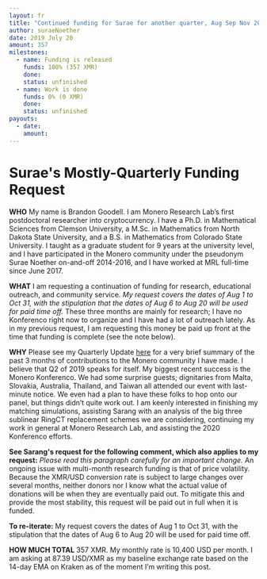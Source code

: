 ```yaml
---
layout: fr
title: "Continued funding for Surae for another quarter, Aug Sep Nov 2019"
author: suraeNoether
date: 2019 July 20
amount: 357
milestones:
  - name: Funding is released
    funds: 100% (357 XMR)
    done:
    status: unfinished
  - name: Work is done
    funds: 0% (0 XMR)
    done:
    status: unfinished
payouts:
  - date: 
    amount: 
---
```


# Surae's Mostly-Quarterly Funding Request

**WHO** My name is Brandon Goodell. I am Monero Research Lab’s first postdoctoral researcher into cryptocurrency. I have a Ph.D. in Mathematical Sciences from Clemson University, a M.Sc. in Mathematics from North Dakota State University, and a B.S. in Mathematics from Colorado State University. I taught as a graduate student for 9 years at the university level, and I have participated in the Monero community under the pseudonym Surae Noether on-and-off 2014-2016, and I have worked at MRL full-time since June 2017.

**WHAT** I am requesting a continuation of funding for research, educational outreach, and community service. _My request covers the dates of Aug 1 to Oct 31, with the stipulation that the dates of Aug 6 to Aug 20 will be used for paid time off._ These three months are mainly for research; I have no Konferenco right now to organize and I have had a lot of outreach lately. As in my previous request, I am requesting this money be paid up front at the time that funding is complete (see the note below).

**WHY** Please see my Quarterly Update [here](https://repo.getmonero.org/monero-project/ccs-proposals/merge_requests/50#note_5435) for a very brief summary of the past 3 months of contributions to the Monero community I have made. I believe that Q2 of 2019 speaks for itself. My biggest recent success is the Monero Konferenco. We had some surprise guests; dignitaries from Malta, Slovakia, Australia, Thailand, and Taiwan all attended our event with last-minute notice. We even had a plan to have these folks to hop onto our panel, but things didn’t quite work out. I am keenly interested in finishing my matching simulations, assisting Sarang with an analysis of the big three sublinear RingCT replacement schemes we are considering, continuing my work in general at Monero Research Lab, and assisting the 2020 Konferenco efforts.

**See Sarang's request for the following comment, which also applies to my request:** _Please read this paragraph carefully for an important change._ An ongoing issue with multi-month research funding is that of price volatility. Because the XMR/USD conversion rate is subject to large changes over several months, neither donors nor I know what the actual value of donations will be when they are eventually paid out. To mitigate this and provide the most stability, this request will be paid out in full when it is funded.

**To re-iterate:** My request covers the dates of Aug 1 to Oct 31, with the stipulation that the dates of Aug 6 to Aug 20 will be used for paid time off.

**HOW MUCH TOTAL** 357 XMR. My monthly rate is 10,400 USD per month. I am asking at 87.39 USD/XMR as my baseline exchange rate based on the 14-day EMA on Kraken as of the moment I’m writing this post. 